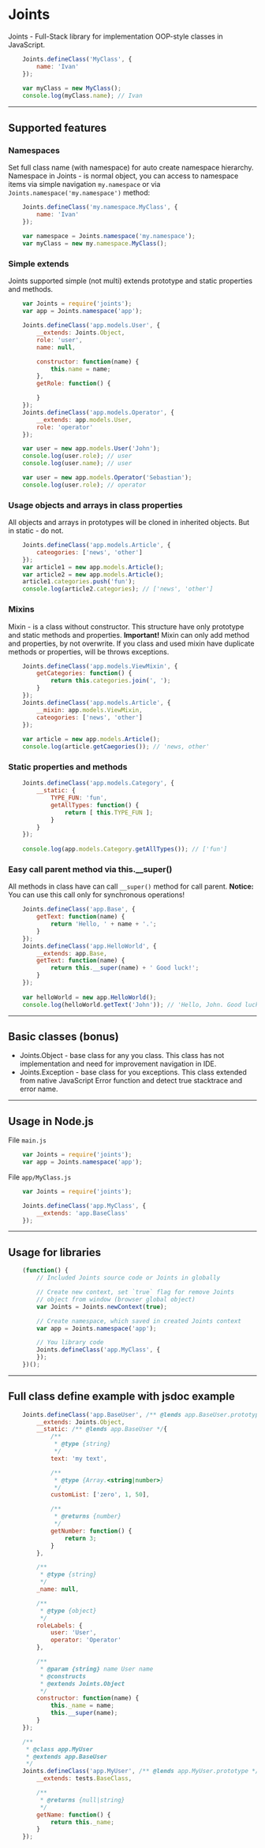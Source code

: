 Joints
======

Joints - Full-Stack library for implementation OOP-style classes in JavaScript.

```js
	Joints.defineClass('MyClass', {
	    name: 'Ivan'
	});
	
	var myClass = new MyClass();
	console.log(myClass.name); // Ivan
```

----------------------------

Supported features
---

### Namespaces
Set full class name (with namespace) for auto create namespace hierarchy.
Namespace in Joints - is normal object, you can access to namespace items
via simple navigation `my.namespace` or via `Joints.namespace('my.namespace')` method:
```js
	Joints.defineClass('my.namespace.MyClass', {
	    name: 'Ivan'
	});
	
	var namespace = Joints.namespace('my.namespace');
	var myClass = new my.namespace.MyClass();
```

### Simple extends
Joints supported simple (not multi) extends prototype and static properties and methods.
```js
    var Joints = require('joints');
    var app = Joints.namespace('app');

	Joints.defineClass('app.models.User', {
		__extends: Joints.Object,
		role: 'user',
		name: null,

		constructor: function(name) {
            this.name = name;
		},
		getRole: function() {

		}
	});
	Joints.defineClass('app.models.Operator', {
		__extends: app.models.User,
		role: 'operator'
	});

	var user = new app.models.User('John');
	console.log(user.role); // user
	console.log(user.name); // user

	var user = new app.models.Operator('Sebastian');
	console.log(user.role); // operator
```

### Usage objects and arrays in class properties
All objects and arrays in prototypes will be cloned in inherited objects. But in static - do not.
```js
	Joints.defineClass('app.models.Article', {
		cateogories: ['news', 'other']
	});
	var article1 = new app.models.Article();
	var article2 = new app.models.Article();
	article1.categories.push('fun');
	console.log(article2.categories); // ['news', 'other']
```

### Mixins
Mixin - is a class without constructor. This structure have only prototype and static methods and properties.
**Important!** Mixin can only add method and properties, by not overwrite. If you class and used mixin have duplicate methods or properties, will be throws exceptions.

```js
	Joints.defineClass('app.models.ViewMixin', {
		getCategories: function() {
		    return this.categories.join(', ');
		}
	});
	Joints.defineClass('app.models.Article', {
	    __mixin: app.models.ViewMixin,
		cateogories: ['news', 'other']
	});
	
	var article = new app.models.Article();
	console.log(article.getCaegories()); // 'news, other'
```

### Static properties and methods
```js
	Joints.defineClass('app.models.Category', {
	    __static: {
    	    TYPE_FUN: 'fun',
    		getAllTypes: function() {
    		    return [ this.TYPE_FUN ];
    		}
	    }
	});
	
	console.log(app.models.Category.getAllTypes()); // ['fun']
```

### Easy call parent method via this.__super()
All methods in class have can call `__super()` method for call parent. **Notice:** You can use this call only for synchronous operations!
```js
	Joints.defineClass('app.Base', {
		getText: function(name) {
		    return 'Hello, ' + name + '.';
		}
	});
	Joints.defineClass('app.HelloWorld', {
	    __extends: app.Base,
		getText: function(name) {
		    return this.__super(name) + ' Good luck!';
		}
	});
	
	var helloWorld = new app.HelloWorld();
	console.log(helloWorld.getText('John')); // 'Hello, John. Good luck!'
```

----------------------------

Basic classes (bonus)
---

  - Joints.Object - base class for any you class. This class has not implementation and need for improvement navigation in IDE.
  - Joints.Exception - base class for you exceptions. This class extended from native JavaScript Error function and detect true stacktrace and error name.

----------------------------

Usage in Node.js
---

File `main.js`

```js
    var Joints = require('joints');
    var app = Joints.namespace('app');
```


File `app/MyClass.js`

```js
    var Joints = require('joints');

	Joints.defineClass('app.MyClass', {
		__extends: 'app.BaseClass'
	});
```

----------------------------

Usage for libraries
---

```js
    (function() {
        // Included Joints source code or Joints in globally

        // Create new context, set `true` flag for remove Joints
        // object from window (browser global object)
        var Joints = Joints.newContext(true);

        // Create namespace, which saved in created Joints context
        var app = Joints.namespace('app');

        // You library code
        Joints.defineClass('app.MyClass', {
        });
    })();
```

----------------------------

Full class define example with jsdoc example
---

```js
    Joints.defineClass('app.BaseUser', /** @lends app.BaseUser.prototype */{
        __extends: Joints.Object,
        __static: /** @lends app.BaseUser */{
            /**
             * @type {string}
             */
            text: 'my text',

            /**
             * @type {Array.<string|number>}
             */
            customList: ['zero', 1, 50],

            /**
             * @returns {number}
             */
            getNumber: function() {
                return 3;
            }
        },

        /**
         * @type {string}
         */
        _name: null,

        /**
         * @type {object}
         */
        roleLabels: {
            user: 'User',
            operator: 'Operator'
        },

        /**
         * @param {string} name User name
         * @constructs
         * @extends Joints.Object
         */
        constructor: function(name) {
            this._name = name;
            this.__super(name);
        }
    });

    /**
     * @class app.MyUser
     * @extends app.BaseUser
     */
    Joints.defineClass('app.MyUser', /** @lends app.MyUser.prototype */{
        __extends: tests.BaseClass,

        /**
         * @returns {null|string}
         */
        getName: function() {
            return this._name;
        }
    });
```